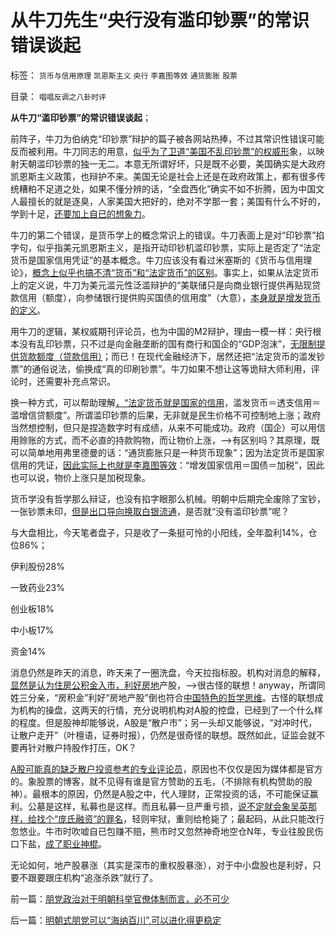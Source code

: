 # 从牛刀先生“央行没有滥印钞票”的常识错误谈起

标签： `货币与信用原理` `凯恩斯主义` `央行` `李嘉图等效` `通货膨胀` `股票` 

目录： `唱唱反调之八卦时评`

**从牛刀“滥印钞票”的常识错误谈起**；



前阵子，牛刀为伯纳克“印钞票”辩护的篇子被各网站热捧，不过其常识性错误可能反而被利用。牛刀同志的用意，[似乎为了卫道“美国不乱印钞票”的权威形](../../../2011/8/11/美元信用非美国信用；向共和党致敬！.md)象，以映射天朝滥印钞票的独一无二。本意无所谓好坏，只是既不必要，美国确实是大政府凯恩斯主义政策，也辩护不来。美国无论是社会上还是在政府政策上，都有很多传统糟粕不足道之处，如果不懂分辨的话，“全盘西化”确实不如不折腾，因为中国文人最擅长的就是逐臭，人家美国大把好的，绝对不学那一套；美国有什么不好的，学到十足，[还要加上自已的想象力](../../../2012/5/3/传统文化谣言多！“细节理性主义”鼓励谣言.md)。

牛刀的第二个错误，是货币学上的概念常识上的错误。牛刀表面上是对“印钞票”掐字句，似乎指美元凯恩斯主义，是指开动印钞机滥印钞票，实际上是否定了“法定货币是国家信用凭证”的基本概念。牛刀应该没有看过米塞斯的《货币与信用理论》，[概念上似乎也搞不清“货币”和“法定货币”的区别](../../../2011/10/12/法定货币就是税收；凯恩斯主义相当于无限制加税.md)。事实上，如果从法定货币上的定义说，牛刀为美元滥元性泛滥辩护的“美联储只是向商业银行提供再贴现贷款信用（额度），向参储银行提供购买国债的信用度”（大意），[本身就是增发货币的定义](../../../2013/2/2/凯恩斯主义推动的“反腐败”“拉动增长”.md)。

用牛刀的逻辑，某权威期刊评论员，也为中国的M2辩护，理由一模一样：央行根本没有乱印钞票，只不过是向金融垄断的国有商行和国企的“GDP泡沫”，[无限制提供货款额度（贷款信用）](../../../2012/11/4/货币信用的创造和消费流程；基金份额相当于私有货币；.md)；而已！在现代金融经济下，居然还把“法定货币的滥发钞票”的通俗说法，偷换成“真的印刷钞票”。牛刀如果不想让这等诡辩大师利用，评论时，还需要补充点常识。

换一种方式，可以帮助理解[，“法定货币就是国家的信用](../../../2011/8/24/（负利率＋禁止高利贷）＝取缔（货币&nbsp;&amp;&nbsp;储蓄）.md)，滥发货币＝透支信用＝滥增信贷额度”。所谓滥印钞票的后果，无非就是民生价格不可控制地上涨；政府当然想控制，但只是捏造数字时有成绩，从来不可能成功。政府（国企）可以用信用赊账的方式，而不必直的持款购物，而让物价上涨，——>有区别吗？其原理，既可以简单地用弗里德曼的话：“通货膨胀只是一种货币现象”；因为法定货币是国家信用的凭证，[因此实际上也就是李嘉图等效](../../../2012/6/11/“内耗拉动增长”的三驾马车和欧洲的国企.md)：“增发国家信用＝国债＝加税”，因此也可以说，物价上涨只是加税现象。

货币学没有哲学那么辩证，也没有掐字眼那么机械。明朝中后期完全废除了宝钞，一张钞票未印，[但是出口导向换取白银流通](../../../2008/11/3/亡于内需不振！今天仍是明朝吗？.md)，是否就“没有滥印钞票”呢？

与大盘相比，今天笔者盘子，只是收了一条挺可怜的小阳线，全年盈利14%，仓位86%；

伊利股份28%

一致药业23%

创业板18%

中小板17%

资金14%

消息仍然是昨天的消息，昨天来了一圈洗盘，今天拉指标股。机构对消息的解释，[显然是认为住房公积金入市，利好房地](../../../2013/2/27/公积金入市，医保不再强制，都是利好.md)产股，——>很古怪的联想！anyway，所谓同姓三分亲，“房积金”利好“房地产股”倒也符合[中国特色的哲学思维](../../../2009/4/17/形意思维：科学类思维和哲学类思维的根本区别.md)。古怪的联想成为机构的操盘，这两天的行情，充分说明机构对A股的控盘，已经到了一个什么样的程度。但是股神却能够说，A股是“散户市”；另一头却又能够说，“对冲时代，让散户走开”（叶檀语，证券时报），仍然是很奇怪的联想。既然如此，证监会就不要再针对散户持股作打压，OK？

[A股可能真的缺乏散户投资参考的专业评论员](../../../2010/7/1/股评家骂散户，骂市场经济，骂创业板，骂买卖自愿.md)，原因也不仅仅是因为媒体都是官方的。象股票的博客，就不见得有谁是官方赞助的五毛，（不排除有机构赞助的股神）。最根本的原因，仍然是A股之中，代人理财，正常投资的话，不可能保证赢利。公墓是这样，私募也是这样。而且私募一旦严重亏损，[说不定就会象吴英那样，给找个“庞氏融资”的罪名](../../../2012/6/10/薛兆丰先生的权威型大脑和吴英案的大字报.md)，轻则牢狱，重则给枪毙了；最起码，从此只能改行忽悠业。牛市时吹嘘自已包赚不赔，熊市时又忽然神奇地空仓N年，专业往股民伤口下盐，[成了职业神棍](../../../2011/12/28/季节性股神现象：算命神棍和股神半仙.md)。

无论如何，地产股暴涨（其实是深市的重权股暴涨），对于中小盘股也是利好，只要不跟要跟庄机构“追涨杀跌”就行了。

前一篇：[朋党政治对于明朝科举官僚体制而言，必不可少](../../../2013/2/28/朋党政治对于明朝科举官僚体制而言，必不可少.md)

后一篇：[明朝式朋党可以“海纳百川”,可以进化得更稳定](../../../2013/3/1/明朝式朋党可以“海纳百川”,可以进化得更稳定.md)